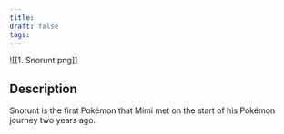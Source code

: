 ```yaml
---
title: 
draft: false
tags:
---
```

![[1. Snorunt.png]]
## Description
Snorunt is the first Pokémon that Mimi met on the start of his Pokémon journey two years ago. 